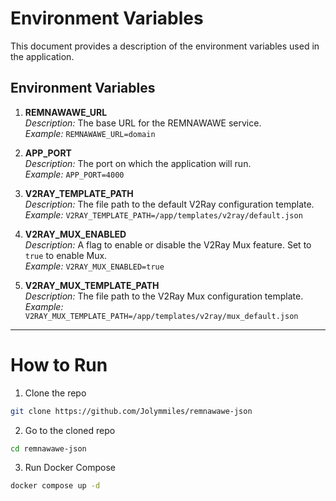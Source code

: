 # Environment Variables

This document provides a description of the environment variables used in the application.

## Environment Variables

1. **REMNAWAWE_URL**  
   _Description:_ The base URL for the REMNAWAWE service.  
   _Example:_ `REMNAWAWE_URL=domain`

2. **APP_PORT**  
   _Description:_ The port on which the application will run.  
   _Example:_ `APP_PORT=4000`

3. **V2RAY_TEMPLATE_PATH**  
   _Description:_ The file path to the default V2Ray configuration template.  
   _Example:_ `V2RAY_TEMPLATE_PATH=/app/templates/v2ray/default.json`

4. **V2RAY_MUX_ENABLED**  
   _Description:_ A flag to enable or disable the V2Ray Mux feature. Set to `true` to enable Mux.  
   _Example:_ `V2RAY_MUX_ENABLED=true`

5. **V2RAY_MUX_TEMPLATE_PATH**  
   _Description:_ The file path to the V2Ray Mux configuration template.  
   _Example:_ `V2RAY_MUX_TEMPLATE_PATH=/app/templates/v2ray/mux_default.json`

---

# How to Run

1. Clone the repo
```bash
git clone https://github.com/Jolymmiles/remnawawe-json
```

2. Go to the cloned repo
```bash
cd remnawawe-json
```

3. Run Docker Compose
```bash
docker compose up -d
```

